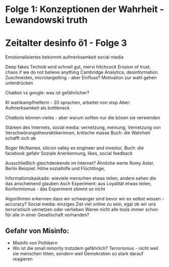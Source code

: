 # Folge 1: Konzeptionen der Wahrheit - Lewandowski truth

# Zeitalter desinfo ö1 - Folge 3


Emotionalisiertes bekommt aufmerksamkeit social media

Deep fakes Technik wird schnell gut, mervi hitchcock
Erosion of trust, chaos if we do not believe anything
Cambridge Analytica, desinformation. Zuschneiden, microtargetting - aber Einfluss?
Motivation zur wahl gehen unterdrücken

Chatbot vs google: was ist gefährlicher? 

KI wahlkampfhelferin - 20 sprachen, arbeitet non stop
Aber: Aufmerksamkeit als bottleneck

Chatbots können vieles - aber warum sollten nur die bösen sie verwenden

Stärken des Internets, social media: vernetzung, meinung, 
Vernetzung von Verschwörungstheorektikerinnen, kritische masse
Buch: die Wahrheit schafft sich ab

Roger McNamee, silicon valley ex engineer and investor, Buch: die facebook gefahr
Soziale Anerkennung, likes, social feedback

Ausschließlich gleichdenkende im Internet? 
Ähnliche werte
Romy Aster, Berlin
Beispiel: Höhe sozialhilfe und Flüchtlinge, 

Informationskaskade: wieviele menschen etwas teilen, andere sehen die das anscheinend glauben
Asch Experiment: aus Loyalität etwas teilen, Konformismus - das Experiment stimmt so nicht

Algorithmen erkennen dass wir schwanger sind bevor wir es selbst wissen - accuracy?
Social media: einziges Ziel viel online zu sein, egal ob wir uns terroristisch vernetzen oder verlieben
Waren nicht alle tools immer schon für alle in einer Gesellschaft vorhanden? 

## Gefahr von Misinfo: 
- Misinfo von Politikern
- Wo ist die small minority trotzdem gefährlich? 
Terrorismus - nicht weil sie menschen töten, sondern weil Demokratien so stark darauf reagieren





 
